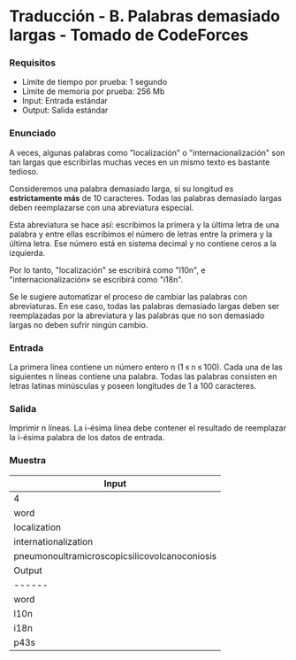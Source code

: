 # Traducción - B. Palabras demasiado largas - Tomado de CodeForces

### Requisitos
- Límite de tiempo por prueba: 1 segundo
- Límite de memoria por prueba: 256 Mb
- Input: Entrada estándar
- Output: Salida estándar

### Enunciado
A veces, algunas palabras como "localización" o "internacionalización" son tan largas que escribirlas muchas veces en un mismo texto es bastante tedioso.

Consideremos una palabra demasiado larga, si su longitud es **estrictamente más** de 10 caracteres. Todas las palabras demasiado largas deben reemplazarse con una abreviatura especial.

Esta abreviatura se hace así: escribimos la primera y la última letra de una palabra y entre ellas escribimos el número de letras entre la primera y la última letra. Ese número está en sistema decimal y no contiene ceros a la izquierda.

Por lo tanto, "localización" se escribirá como "l10n", e "internacionalización» se escribirá como "i18n".

Se le sugiere automatizar el proceso de cambiar las palabras con abreviaturas. En ese caso, todas las palabras demasiado largas deben ser reemplazadas por la abreviatura y las palabras que no son demasiado largas no deben sufrir ningún cambio.

### Entrada
La primera línea contiene un número entero n (1 ≤ n ≤ 100). Cada una de las siguientes n líneas contiene una palabra. Todas las palabras consisten en letras latinas minúsculas y poseen longitudes de 1 a 100 caracteres.

### Salida
Imprimir n líneas. La i-ésima línea debe contener el resultado de reemplazar la i-ésima palabra de los datos de entrada.

### Muestra
| Input |
| ----- |
| 4 |
| word |
| localization |
| internationalization |
| pneumonoultramicroscopicsilicovolcanoconiosis |
| Output |
| ------ |
| word |
| l10n |
| i18n |
| p43s |